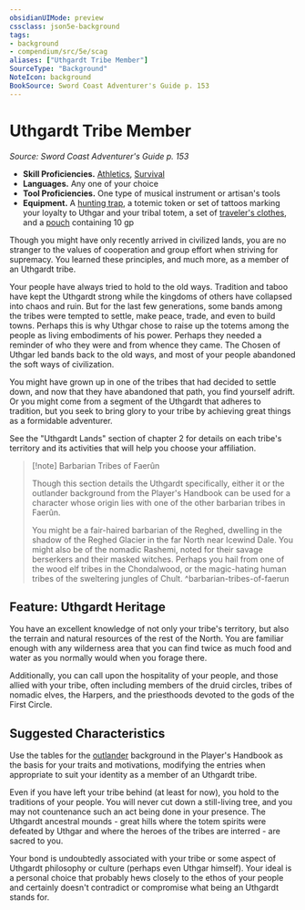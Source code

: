 ```yaml
---
obsidianUIMode: preview
cssclass: json5e-background
tags:
- background
- compendium/src/5e/scag
aliases: ["Uthgardt Tribe Member"]
SourceType: "Background"
NoteIcon: background
BookSource: Sword Coast Adventurer's Guide p. 153
---
```

# Uthgardt Tribe Member
*Source: Sword Coast Adventurer's Guide p. 153*  

- **Skill Proficiencies.** [Athletics](/2-Mechanics/CLI/rules/skills.md#Athletics), [Survival](/2-Mechanics/CLI/rules/skills.md#Survival)  
- **Languages.** Any one of your choice  
- **Tool Proficiencies.** One type of musical instrument or artisan's tools  
- **Equipment.** A [hunting trap](/2-Mechanics/CLI/items/hunting-trap.md), a totemic token or set of tattoos marking your loyalty to Uthgar and your tribal totem, a set of [traveler's clothes](/2-Mechanics/CLI/items/travelers-clothes.md), and a [pouch](/2-Mechanics/CLI/items/pouch.md) containing 10 gp  

Though you might have only recently arrived in civilized lands, you are no stranger to the values of cooperation and group effort when striving for supremacy. You learned these principles, and much more, as a member of an Uthgardt tribe.

Your people have always tried to hold to the old ways. Tradition and taboo have kept the Uthgardt strong while the kingdoms of others have collapsed into chaos and ruin. But for the last few generations, some bands among the tribes were tempted to settle, make peace, trade, and even to build towns. Perhaps this is why Uthgar chose to raise up the totems among the people as living embodiments of his power. Perhaps they needed a reminder of who they were and from whence they came. The Chosen of Uthgar led bands back to the old ways, and most of your people abandoned the soft ways of civilization.

You might have grown up in one of the tribes that had decided to settle down, and now that they have abandoned that path, you find yourself adrift. Or you might come from a segment of the Uthgardt that adheres to tradition, but you seek to bring glory to your tribe by achieving great things as a formidable adventurer.

See the "Uthgardt Lands" section of chapter 2 for details on each tribe's territory and its activities that will help you choose your affiliation.

> [!note] Barbarian Tribes of Faerûn
> 
> Though this section details the Uthgardt specifically, either it or the outlander background from the Player's Handbook can be used for a character whose origin lies with one of the other barbarian tribes in Faerûn.
> 
> You might be a fair-haired barbarian of the Reghed, dwelling in the shadow of the Reghed Glacier in the far North near Icewind Dale. You might also be of the nomadic Rashemi, noted for their savage berserkers and their masked witches. Perhaps you hail from one of the wood elf tribes in the Chondalwood, or the magic-hating human tribes of the sweltering jungles of Chult.
^barbarian-tribes-of-faerun

## Feature: Uthgardt Heritage

You have an excellent knowledge of not only your tribe's territory, but also the terrain and natural resources of the rest of the North. You are familiar enough with any wilderness area that you can find twice as much food and water as you normally would when you forage there.

Additionally, you can call upon the hospitality of your people, and those allied with your tribe, often including members of the druid circles, tribes of nomadic elves, the Harpers, and the priesthoods devoted to the gods of the First Circle.

## Suggested Characteristics

Use the tables for the [outlander](/2-Mechanics/CLI/backgrounds/outlander.md) background in the Player's Handbook as the basis for your traits and motivations, modifying the entries when appropriate to suit your identity as a member of an Uthgardt tribe.

Even if you have left your tribe behind (at least for now), you hold to the traditions of your people. You will never cut down a still-living tree, and you may not countenance such an act being done in your presence. The Uthgardt ancestral mounds - great hills where the totem spirits were defeated by Uthgar and where the heroes of the tribes are interred - are sacred to you.

Your bond is undoubtedly associated with your tribe or some aspect of Uthgardt philosophy or culture (perhaps even Uthgar himself). Your ideal is a personal choice that probably hews closely to the ethos of your people and certainly doesn't contradict or compromise what being an Uthgardt stands for.